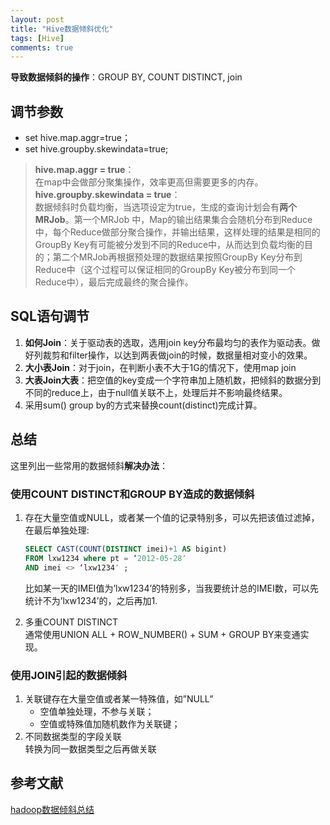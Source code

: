 ```yaml
---
layout: post
title: "Hive数据倾斜优化"
tags: [Hive]
comments: true
---
```


**导致数据倾斜的操作**：GROUP BY, COUNT DISTINCT, join

## 调节参数
- set hive.map.aggr=true；
- set hive.groupby.skewindata=true;

> **hive.map.aggr = true**：   
在map中会做部分聚集操作，效率更高但需要更多的内存。   
**hive.groupby.skewindata = true**：   
数据倾斜时负载均衡，当选项设定为true，生成的查询计划会有**两个MRJob**。第一个MRJob 中，Map的输出结果集合会随机分布到Reduce中，每个Reduce做部分聚合操作，并输出结果，这样处理的结果是相同的GroupBy Key有可能被分发到不同的Reduce中，从而达到负载均衡的目的；第二个MRJob再根据预处理的数据结果按照GroupBy Key分布到Reduce中（这个过程可以保证相同的GroupBy Key被分布到同一个Reduce中），最后完成最终的聚合操作。

## SQL语句调节
1. **如何Join**：关于驱动表的选取，选用join key分布最均匀的表作为驱动表。做好列裁剪和filter操作，以达到两表做join的时候，数据量相对变小的效果。
2. **大小表Join**：对于join，在判断小表不大于1G的情况下，使用map join
3. **大表Join大表**：把空值的key变成一个字符串加上随机数，把倾斜的数据分到不同的reduce上，由于null值关联不上，处理后并不影响最终结果。
4. 采用sum() group by的方式来替换count(distinct)完成计算。

## 总结
这里列出一些常用的数据倾斜**解决办法**：
### 使用COUNT DISTINCT和GROUP BY造成的数据倾斜   
1. 存在大量空值或NULL，或者某一个值的记录特别多，可以先把该值过滤掉，在最后单独处理:   

    ```sql
    SELECT CAST(COUNT(DISTINCT imei)+1 AS bigint)
    FROM lxw1234 where pt = ‘2012-05-28′
    AND imei <> ‘lxw1234′ ;
    ```
    
    比如某一天的IMEI值为’lxw1234’的特别多，当我要统计总的IMEI数，可以先统计不为’lxw1234’的，之后再加1.

2. 多重COUNT DISTINCT   
通常使用UNION ALL + ROW_NUMBER() + SUM + GROUP BY来变通实现。

### 使用JOIN引起的数据倾斜
1. 关联键存在大量空值或者某一特殊值，如”NULL”   
    - 空值单独处理，不参与关联；   
    - 空值或特殊值加随机数作为关联键；
2. 不同数据类型的字段关联   
转换为同一数据类型之后再做关联

## 参考文献
[hadoop数据倾斜总结](https://blog.csdn.net/xinzhi8/article/details/71455883)    